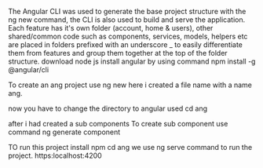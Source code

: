 The Angular CLI was used to generate the base project structure with the ng new command, the CLI is also used to build and serve the application. Each feature has it's own folder (account, home & users), other shared/common code such as components, services, models, helpers etc are placed in folders prefixed with an underscore _ to easily differentiate them from features and group them together at the top of the folder structure. download node js install angular by using command npm install -g @angular/cli

To create an ang project use ng new here i created a file name with a name ang.

now you have to change the directory to angular used cd ang

after i had created a sub components To create sub component use command ng generate component

TO run this project install npm cd ang we use ng serve command to run the project. https:localhost:4200
